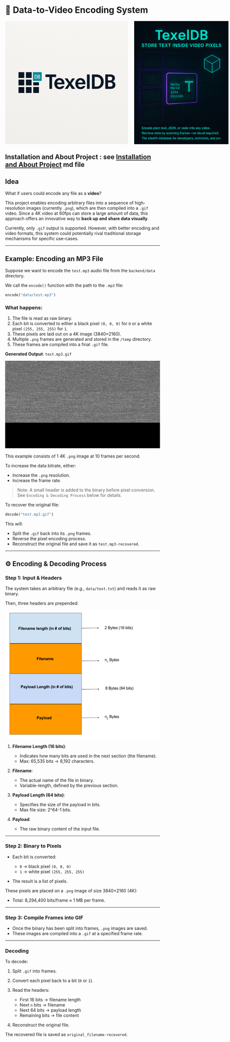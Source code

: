 # 🎠 Data-to-Video Encoding System

<p style="display: flex; align-items: center; gap: 20px;">
  <img src="logo.png" alt="Logo" style="height: 400px;" />
  <img src="poster.png" alt="Poster" style="height: 400px;" />
</p>

## Installation and About Project : see [Installation and About Project](about-and-installation.md) md file

## Idea

What if users could encode any file as a **video**?

This project enables encoding arbitrary files into a sequence of high-resolution images (currently `.png`), which are then compiled into a `.gif` video. Since a 4K video at 60fps can store a large amount of data, this approach offers an innovative way to **back up and share data visually**.

Currently, only `.gif` output is supported. However, with better encoding and video formats, this system could potentially rival traditional storage mechanisms for specific use-cases.

---

## Example: Encoding an MP3 File

Suppose we want to encode the `test.mp3` audio file from the `backend/data` directory.

We call the `encode()` function with the path to the `.mp3` file:

```python
encode("data/test.mp3")
```

### What happens:

1. The file is read as raw binary.
2. Each bit is converted to either a black pixel `(0, 0, 0)` for `0` or a white pixel `(255, 255, 255)` for `1`.
3. These pixels are laid out on a 4K image (3840×2160).
4. Multiple `.png` frames are generated and stored in the `/temp` directory.
5. These frames are compiled into a final `.gif` file.

**Generated Output**: `test.mp3.gif`

![./backend/test.mp3.gif](./backend/test.mp3.gif)

This example consists of 1 4K `.png` image at 10 frames per second.

To increase the data bitrate, either:

* Increase the `.png` resolution.
* Increase the frame rate.

> Note: A small header is added to the binary before pixel conversion. See `Encoding & Decoding Process` below for details.

To recover the original file:

```python
decode("test.mp3.gif")
```

This will:

* Split the `.gif` back into its `.png` frames.
* Reverse the pixel encoding process.
* Reconstruct the original file and save it as `test.mp3-recovered`.

---

## ⚙️ Encoding & Decoding Process

### Step 1: Input & Headers

The system takes an arbitrary file (e.g., `data/test.txt`) and reads it as raw binary.

Then, three headers are prepended:

![./headers.png](./headers.png)

1. **Filename Length (16 bits)**:

   * Indicates how many bits are used in the next section (the filename).
   * Max: 65,535 bits → 8,192 characters.

2. **Filename**:

   * The actual name of the file in binary.
   * Variable-length, defined by the previous section.

3. **Payload Length (64 bits)**:

   * Specifies the size of the payload in bits.
   * Max file size: 2^64-1 bits.

4. **Payload**:

   * The raw binary content of the input file.

---

### Step 2: Binary to Pixels

* Each bit is converted:

  * `0` → black pixel `(0, 0, 0)`
  * `1` → white pixel `(255, 255, 255)`
* The result is a list of pixels.

These pixels are placed on a `.png` image of size 3840×2160 (4K):

* Total: 8,294,400 bits/frame ≈ 1 MB per frame.

---

### Step 3: Compile Frames into GIF

* Once the binary has been split into frames, `.png` images are saved.
* These images are compiled into a `.gif` at a specified frame rate.

---

### Decoding

To decode:

1. Split `.gif` into frames.
2. Convert each pixel back to a bit (`0` or `1`).
3. Read the headers:

   * First 16 bits → filename length
   * Next `n` bits → filename
   * Next 64 bits → payload length
   * Remaining bits → file content
4. Reconstruct the original file.

The recovered file is saved as `original_filename-recovered`.


